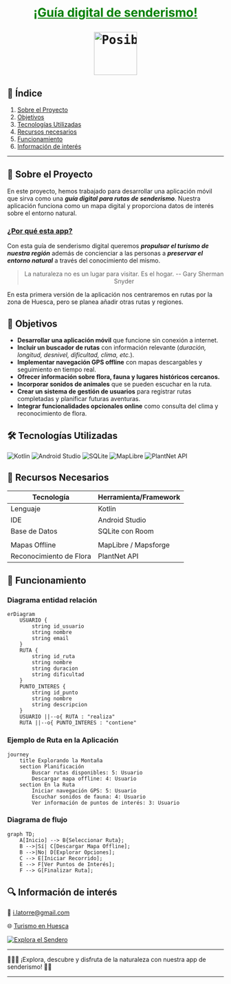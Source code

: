 # <center><p style="color:green;"><u>¡Guía digital de senderismo!</u></p><pre><img src="https://cdn.pixabay.com/photo/2023/08/19/23/42/ai-generated-8201368_1280.png" width="100" height="100" alt="Posible logo de la app"></pre></center>



## 📌 Índice
1. [Sobre el Proyecto](#-sobre-el-proyecto)
2. [Objetivos](#-objetivos)
3. [Tecnologías Utilizadas](#-tecnologías-utilizadas)
4. [Recursos necesarios](#-recursos-necesarios)
4. [Funcionamiento](#-funcionamiento)
5. [Información de interés](#-información-de-interés)

***

## 🚀 Sobre el Proyecto
En este proyecto, hemos trabajado para desarrollar una aplicación móvil que sirva como una ***guía digital para rutas de senderismo***. Nuestra aplicación funciona como un mapa digital y proporciona datos de interés sobre el entorno natural. 

### <u>¿Por qué esta app?</u>
Con esta guía de senderismo digital queremos ***propulsar el turismo de nuestra región*** además de concienciar a las personas a ***preservar el entorno natural*** a través del conocimiento del mismo.

><center> La naturaleza no es un lugar para visitar. Es el hogar. -- Gary Sherman Snyder</center>

En esta primera versión de la aplicación nos centraremos en rutas por la zona de Huesca, pero se planea añadir otras rutas y regiones.

## 🎯 Objetivos
- **Desarrollar una aplicación móvil** que funcione sin conexión a internet.
- **Incluir un buscador de rutas** con información relevante (_duración, longitud, desnivel, dificultad, clima, etc._).
- **Implementar navegación GPS offline** con mapas descargables y seguimiento en tiempo real.
- **Ofrecer información sobre flora, fauna y lugares históricos cercanos.**
- **Incorporar sonidos de animales** que se pueden escuchar en la ruta.
- **Crear un sistema de gestión de usuarios** para registrar rutas completadas y planificar futuras aventuras.
- **Integrar funcionalidades opcionales online** como consulta del clima y reconocimiento de flora.

## 🛠️ Tecnologías Utilizadas

![Kotlin](https://img.shields.io/badge/Kotlin-0095D5?style=for-the-badge&logo=kotlin&logoColor=white)
![Android Studio](https://img.shields.io/badge/Android_Studio-3DDC84?style=for-the-badge&logo=android-studio&logoColor=white)
![SQLite](https://img.shields.io/badge/SQLite-003B57?style=for-the-badge&logo=sqlite&logoColor=white)
![MapLibre](https://img.shields.io/badge/MapLibre-0055A5?style=for-the-badge&logo=mapbox&logoColor=white)
![PlantNet API](https://img.shields.io/badge/PlantNet_API-34A853?style=for-the-badge&logo=google&logoColor=white)

## 🔧 Recursos Necesarios

| Tecnología              | Herramienta/Framework  |
|-------------------------|------------------------|
| Lenguaje                | Kotlin                 |
| IDE                     | Android Studio         |
| Base de Datos           | SQLite con Room        |
|                         |                        |
| Mapas Offline           | MapLibre / Mapsforge   |
| Reconocimiento de Flora | PlantNet API           |


## 📍 Funcionamiento
### Diagrama entidad relación
```mermaid
erDiagram
    USUARIO {
        string id_usuario
        string nombre
        string email
    }
    RUTA {
        string id_ruta
        string nombre
        string duracion
        string dificultad
    }
    PUNTO_INTERES {
        string id_punto
        string nombre
        string descripcion
    }
    USUARIO ||--o{ RUTA : "realiza"
    RUTA ||--o{ PUNTO_INTERES : "contiene"
```

### Ejemplo de Ruta en la Aplicación
```mermaid
journey
    title Explorando la Montaña
    section Planificación
        Buscar rutas disponibles: 5: Usuario
        Descargar mapa offline: 4: Usuario
    section En la Ruta
        Iniciar navegación GPS: 5: Usuario
        Escuchar sonidos de fauna: 4: Usuario
        Ver información de puntos de interés: 3: Usuario
```
### Diagrama de flujo
```mermaid
graph TD;
    A[Inicio] --> B{Seleccionar Ruta};
    B -->|Sí| C[Descargar Mapa Offline];
    B -->|No| D[Explorar Opciones];
    C --> E[Iniciar Recorrido];
    E --> F[Ver Puntos de Interés];
    F --> G[Finalizar Ruta];
```


## 🔍 Información de interés
📧 <i.latorre@gmail.com>

🌐 [Turismo en Huesca](https://www.huesca.es/w/oficina-de-turismo)

[![Explora el Sendero](https://img.youtube.com/vi/2S06gNTgrvY/maxresdefault.jpg)](https://www.youtube.com/watch?v=2S06gNTgrvY)

---
🚶‍♂️🌲 ¡Explora, descubre y disfruta de la naturaleza con nuestra app de senderismo! 🌿🌄

---


